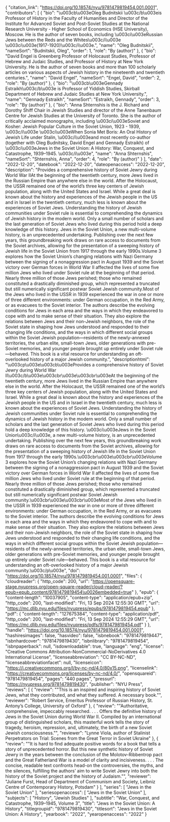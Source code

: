 {
   "citation_link": "https://doi.org/10.18574/nyu/9781479819454.001.0001",
   "contributors": [
     {
       "bio": "\u003cb\u003eOleg Budnitskii \u003c/b\u003eis Professor of History in the Faculty of Humanities and Director of the Institute for Advanced Soviet and Post-Soviet Studies at the National Research University - Higher School of Economics (HSE University), Moscow. He is the author of seven books, including \u003ci\u003eRussian Jews between the Reds and the Whites\u003c/i\u003e \u003ci\u003e(1917-1920)\u003c/i\u003e.",
       "name": "Oleg Budnitskii",
       "nameSort": "Budnitskii, Oleg",
       "order": 1,
       "role": "By (author)"
     },
     {
       "bio": "David Engel is Greenberg Professor of Holocaust Studies, Professor of Hebrew and Judaic Studies, and Professor of History at New York University.  He is the author of seven books and more than 100 scholarly articles on various aspects of Jewish history in the nineteenth and twentieth centuries.",
       "name": "David Engel",
       "nameSort": "Engel, David",
       "order": 2,
       "role": "By (author)"
     },
     {
       "bio": "\u003cb\u003eGennady Estraikh\u003c/b\u003e is Professor of Yiddish Studies, Skirball Department of Hebrew and Judaic Studies at New York University.",
       "name": "Gennady Estraikh",
       "nameSort": "Estraikh, Gennady",
       "order": 3,
       "role": "By (author)"
     },
     {
       "bio": "Anna Shternshis is the J. Richard and Dorothy Shiff Chair in Jewish Studies and director of the Anne Tanenbaum Centre for Jewish Studies at the University of Toronto. She is the author of critically acclaimed monographs, including  \u003ci\u003eSoviet and Kosher: Jewish Popular Culture in the Soviet Union, 1923 - 1939, \u003c/i\u003e \u003ci\u003eWhen Sonia Met Boris: An Oral History of Jewish Life under Stalin, \u003c/i\u003eand most recently co-author (together with Oleg Budnitsky, David Engel and Gennady Estraikh) of \u003ci\u003eJews in the Soviet Union: A History: War, Conquest, and Catastrophe, 1939–1945. \u003c/i\u003e",
       "name": "Anna Shternshis",
       "nameSort": "Shternshis, Anna",
       "order": 4,
       "role": "By (author)"
     }
   ],
   "date": "2022-12-20",
   "datebook": "2022-12-20",
   "dateopenaccess": "2022-12-20",
   "description": "Provides a comprehensive history of Soviet Jewry during World War IIAt the beginning of the twentieth century, more Jews lived in the Russian Empire than anywhere else in the world. After the Holocaust, the USSR remained one of the world’s three key centers of Jewish population, along with the United States and Israel. While a great deal is known about the history and experiences of the Jewish people in the US and in Israel in the twentieth century, much less is known about the experiences of Soviet Jews. Understanding the history of Jewish communities under Soviet rule is essential to comprehending the dynamics of Jewish history in the modern world. Only a small number of scholars and the last generation of Soviet Jews who lived during this period hold a deep knowledge of this history. Jews in the Soviet Union, a new multi-volume history, is an unprecedented undertaking. Publishing over the next few years, this groundbreaking work draws on rare access to documents from the Soviet archives, allowing for the presentation of a sweeping history of Jewish life in the Soviet Union from 1917 through the early 1990s.Volume 3 explores how the Soviet Union’s changing relations with Nazi Germany between the signing of a nonaggression pact in August 1939 and the Soviet victory over German forces in World War II affected the lives of some five million Jews who lived under Soviet rule at the beginning of that period. Nearly three million of those Jews perished; those who remained constituted a drastically diminished group, which represented a truncated but still numerically significant postwar Soviet Jewish community.Most of the Jews who lived in the USSR in 1939 experienced the war in one or more of three different environments: under German occupation, in the Red Army, or as evacuees to the Soviet interior. The authors describe the evolving conditions for Jews in each area and the ways in which they endeavored to cope with and to make sense of their situation. They also explore the relations between Jews and their non-Jewish neighbors, the role of the Soviet state in shaping how Jews understood and responded to their changing life conditions, and the ways in which different social groups within the Soviet Jewish population—residents of the newly-annexed territories, the urban elite, small-town Jews, older generations with pre-Soviet memories, and younger people brought up entirely under Soviet rule—behaved. This book is a vital resource for understanding an oft-overlooked history of a major Jewish community.",
   "descriptionhtml": "\u003cp\u003e\u003cb\u003eProvides a comprehensive history of Soviet Jewry during World War II\u003c/b\u003e\u003cbr\u003e\u003cbr\u003eAt the beginning of the twentieth century, more Jews lived in the Russian Empire than anywhere else in the world. After the Holocaust, the USSR remained one of the world’s three key centers of Jewish population, along with the United States and Israel. While a great deal is known about the history and experiences of the Jewish people in the US and in Israel in the twentieth century, much less is known about the experiences of Soviet Jews. Understanding the history of Jewish communities under Soviet rule is essential to comprehending the dynamics of Jewish history in the modern world. Only a small number of scholars and the last generation of Soviet Jews who lived during this period hold a deep knowledge of this history. \u003ci\u003eJews in the Soviet Union\u003c/i\u003e, a new multi-volume history, is an unprecedented undertaking. Publishing over the next few years, this groundbreaking work draws on rare access to documents from the Soviet archives, allowing for the presentation of a sweeping history of Jewish life in the Soviet Union from 1917 through the early 1990s.\u003cbr\u003e\u003cbr\u003eVolume 3 explores how the Soviet Union’s changing relations with Nazi Germany between the signing of a nonaggression pact in August 1939 and the Soviet victory over German forces in World War II affected the lives of some five million Jews who lived under Soviet rule at the beginning of that period. Nearly three million of those Jews perished; those who remained constituted a drastically diminished group, which represented a truncated but still numerically significant postwar Soviet Jewish community.\u003cbr\u003e\u003cbr\u003eMost of the Jews who lived in the USSR in 1939 experienced the war in one or more of three different environments: under German occupation, in the Red Army, or as evacuees to the Soviet interior. The authors describe the evolving conditions for Jews in each area and the ways in which they endeavored to cope with and to make sense of their situation. They also explore the relations between Jews and their non-Jewish neighbors, the role of the Soviet state in shaping how Jews understood and responded to their changing life conditions, and the ways in which different social groups within the Soviet Jewish population—residents of the newly-annexed territories, the urban elite, small-town Jews, older generations with pre-Soviet memories, and younger people brought up entirely under Soviet rule—behaved. This book is a vital resource for understanding an oft-overlooked history of a major Jewish community.\u003c/p\u003e",
   "doi": "https://doi.org/10.18574/nyu/9781479819454.001.0001",
   "files": {
     "cloudreader": {
       "http_code": 200,
       "url": "https://opensquare-stage.nyupress.org/open-square-reader/cloud-reader/?epub=epub_content/9781479819454\u0026embedded=true"
     },
     "epub": {
       "content-length": "10037905",
       "content-type": "application/epub+zip",
       "http_code": 200,
       "last-modified": "Fri, 13 Sep 2024 12:55:30 GMT",
       "url": "https://mc.dlib.nyu.edu/files/nyupress/epubs/9781479819454.epub"
     },
     "pdf": {
       "content-length": "127675384",
       "content-type": "application/pdf",
       "http_code": 200,
       "last-modified": "Fri, 13 Sep 2024 12:55:29 GMT",
       "url": "https://mc.dlib.nyu.edu/files/nyupress/pdfs/9781479819454.pdf"
     }
   },
   "handle": "https://doi.org/10.18574/nyu/9781479819454.001.0001",
   "hashiresimages": false,
   "hasvideo": false,
   "isbnebook": "9781479819447",
   "isbnhardcover": "9781479819430",
   "isbnlibrary": "9781479819454",
   "isbnpaperback": null,
   "isdownloadable": true,
   "language": "eng",
   "license": "Creative Commons Attribution-NonCommercial-NoDerivatives 4.0 International License",
   "licenseabbreviation": "CC BY-NC-ND",
   "licenseabbreviationfacet": null,
   "licenseicon": "https://i.creativecommons.org/l/by-nc-nd/4.0/80x15.png",
   "licenselink": "https://creativecommons.org/licenses/by-nc-nd/4.0/",
   "opensquareid": "9781479819454",
   "pages": "440 pages",
   "pressurl": "https://nyupress.org/9781479819430",
   "publisher": "NYU Press",
   "reviews": [
     {
       "review": "\"This is an inspired and inspiring history of Soviet Jews, what they contributed, and what they suffered. A necessary book.\"",
       "reviewer": "Robert Service, Emeritus Professor of Russian History, St. Antony’s College, University of Oxford"
     },
     {
       "review": "\"Authoritative, comprehensive, impeccably researched. . . . Offers the definitive history of Jews in the Soviet Union during World War II. Compiled by an international group of distinguished scholars, this masterful work tells the story of tragedy, heroism, repression, and, ultimately, the birth of a new Soviet Jewish consciousness.\"",
       "reviewer": "Lynne Viola, author of Stalinist Perpetrators on Trial: Scenes from the Great Terror in Soviet Ukraine"
     },
     {
       "review": "\"It is hard to find adequate positive words for a book that tells a story of unprecedented horror. But this new synthetic history of Soviet Jewry in the years between the conclusion of the Molotov-Ribbentrop pact and the Great Fatherland War is a model of clarity and incisiveness. . . . The concise, readable text confronts head-on the controversies, the myths, and the silences, fulfilling the authors’ aim to write Soviet Jewry into both the history of the Soviet project and the history of Judaism.\"",
       "reviewer": "Juliane Furst, Head of Department of Communism and Society, Leibniz Centre of Contemporary History, Potsdam"
     }
   ],
   "series": [
     "Jews in the Soviet Union"
   ],
   "seriesopenaccess": [
     "Jews in the Soviet Union"
   ],
   "subjects": [
     "History",
     "Jewish Studies"
   ],
   "subtitle": "War, Conquest, and Catastrophe, 1939–1945, Volume 3",
   "title": "Jews in the Soviet Union: A History",
   "titlegroupid": "9781479819430",
   "titlesort": "Jews in the Soviet Union: A History",
   "yearbook": "2022",
   "yearopenaccess": "2022"
 }
